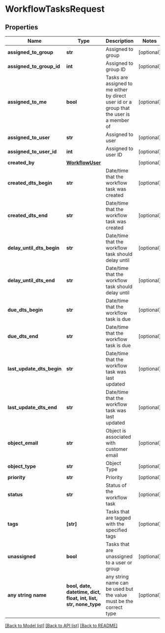 # WorkflowTasksRequest


## Properties
Name | Type | Description | Notes
------------ | ------------- | ------------- | -------------
**assigned_to_group** | **str** | Assigned to group | [optional] 
**assigned_to_group_id** | **int** | Assigned to group ID | [optional] 
**assigned_to_me** | **bool** | Tasks are assigned to me either by direct user id or a group that the user is a member of | [optional] 
**assigned_to_user** | **str** | Assigned to user | [optional] 
**assigned_to_user_id** | **int** | Assigned to user ID | [optional] 
**created_by** | [**WorkflowUser**](WorkflowUser.md) |  | [optional] 
**created_dts_begin** | **str** | Date/time that the workflow task was created | [optional] 
**created_dts_end** | **str** | Date/time that the workflow task was created | [optional] 
**delay_until_dts_begin** | **str** | Date/time that the workflow task should delay until | [optional] 
**delay_until_dts_end** | **str** | Date/time that the workflow task should delay until | [optional] 
**due_dts_begin** | **str** | Date/time that the workflow task is due | [optional] 
**due_dts_end** | **str** | Date/time that the workflow task is due | [optional] 
**last_update_dts_begin** | **str** | Date/time that the workflow task was last updated | [optional] 
**last_update_dts_end** | **str** | Date/time that the workflow task was last updated | [optional] 
**object_email** | **str** | Object is associated with customer email | [optional] 
**object_type** | **str** | Object Type | [optional] 
**priority** | **str** | Priority | [optional] 
**status** | **str** | Status of the workflow task | [optional] 
**tags** | **[str]** | Tasks that are tagged with the specified tags | [optional] 
**unassigned** | **bool** | Tasks that are unassigned to a user or group | [optional] 
**any string name** | **bool, date, datetime, dict, float, int, list, str, none_type** | any string name can be used but the value must be the correct type | [optional]

[[Back to Model list]](../README.md#documentation-for-models) [[Back to API list]](../README.md#documentation-for-api-endpoints) [[Back to README]](../README.md)


